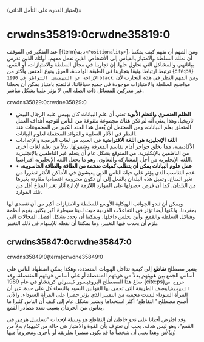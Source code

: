 (امتياز القدرة على التأمل الذاتي)=
# crwdns35819:0crwdne35819:0

عند التفكير في الموقف [{term}`ديف<Positionality>`]، ومن المهم أن نفهم كيف يمكننا أن نملك السلطة والامتياز بالقياس إلى الأشخاص الذين نعمل معهم، أولئك الذين ندرس بياناتهم، والمشاكل التي نحاول حلها. إن تجاربنا في مجال السلطة والامتيازات، أو القمع، ترتبط ارتباطا وثيقا بتجاربنا في الطبقة الواحدة، العرق ونوع الجنس وأكثر من {cite:ps}`الإزاحة عن التهميش، التواطؤ في 1990black`. ومن المهم النظر في هذه التجارب لأن مواضيع السلطة والامتيازات موجودة في جميع سياقاتنا. فالتمتع بامتياز يمكن أن يجعلنا غير مدركين للمسائل ذات الصلة التي لا تؤثر علينا بشكل مباشر.

crwdns35829:0crwdne35829:0  
<!-- Welcome more examples here! -->
- **الظلم العنصري والنظم الأبوية** تعني أن علم البيانات كان يهيمن عليه الرجال البيض تاريخيا. وهذا يعني أنه لم تكن هناك مجموعة متنوعة من الناس لتوجيه أهداف العمل المتعلق بعلم البيانات، ومن المحتمل أن يُغفل هذا العدد الكبير من المجموعات عند النظر في الآثار السلبية والفوائد المحتملة لعلوم البيانات.
- **اللغة الإنجليزية هي اللغة الافتراضية** في العديد من لغات البرمجة والإعدادات الأكاديمية، مما يخلق حواجز أمام تقاسم المعرفة وشمولها. بدلاً من تعلم لغات أخرى من الناطقين بالإنكليزية. من المتوقع بشكل عام أن يتعلم غير الناطقين بالإنجليزية اللغة الإنجليزية من أجل المشاركة والتعاون، وهو ما يجعل اللغة الإنجليزية افتراضيا.
- **عمل علوم البيانات يمكن أن يتطلب كميات ضخمة من الطاقة والطاقة الحاسوبية**، • عدم التناسب الذي يؤثر على حياة الناس الذين يعيشون في الأماكن الأكثر تضررا من تغير المناخ. وتميل هذه البلدان بالفعل إلى أن تكون محرومة اقتصاديا مقارنة بغيرها من البلدان، كما أن فرص حصولها على الموارد اللازمة لإدارة آثار تغير المناخ أقل من تلك الموارد.

ويمكن أن تبدو الجوانب الهيكلية الأوسع للسلطة والامتيازات أكبر من أن نتصدى لها بمفردنا، ولكنها أيضا تؤثر في التفاعلات الفردية حيث لدينا سيطرة أكبر بكثير. بفهم أنظمة وهياكل السلطة والقمع، وأين نجلس داخلها، ويمكننا أن نحدد بشكل أفضل المجالات التي يلزم أن يحدث فيها التغيير، وما يمكننا أن نفعله للإسهام في ذلك التغيير.

## crwdns35847:0crwdne35847:0

crwdns35849:0{term}crwdne35849:0

يشير مصطلح **تقاطع** إلى كيفية تداخل الهويات المتعددة، وهكذا يمكن اضطهاد الناس على أساس الجمع بين هويتهم بدلاً من هويتهم المنفصلة أو على أساس هويتهم المنفصلة. وقد صاغ هذا المصطلح البروفيسور كيمبرلي كرينشاو في عام 1989 {cite:ps}`خروج من التهميش` لوصف الطريقة التي تحمي بها القوانين السود والنساء كل على حدة. غير أن المرأة السوداء ليست محمية من التمييز الذي يؤثر حصرا على المرأة السوداء. والآن، أصبح مصطلح ”التقاطع“ أكثر استخداما ويشير بشكل عام إلى كيف أن الناس كثيرا ما يعانون من الحرمان بسبب تعدد مصادر القمع.

وقد افتُرض أحيانا على نحو خاطئ أن التقاطع هو وسيلة لإحداث ”تسلسل هرمي في القمع“، وهو ليس هدفه. يجب أن نعترف بأن القوة والامتياز هي حالة من _كليهما/_ بدلاً من _إما/أو_. وهذا يعني أن شخصاً ما قد يكون متميزا بطريقة أو بأخرى ومحروماً منها.
